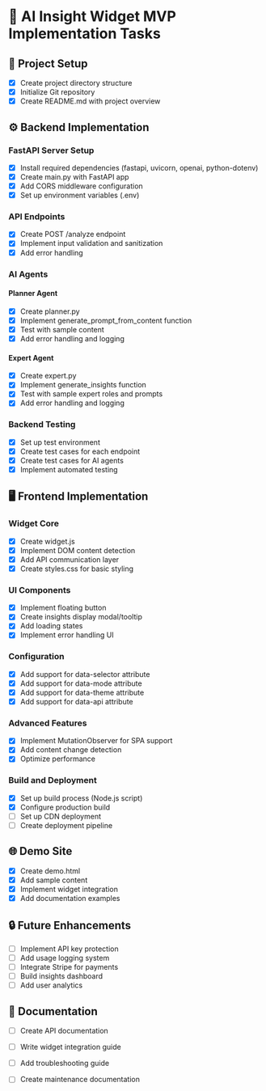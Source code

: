 # 🚧 AI Insight Widget MVP Implementation Tasks

## 📁 Project Setup
- [x] Create project directory structure
- [x] Initialize Git repository
- [x] Create README.md with project overview

## ⚙️ Backend Implementation
### FastAPI Server Setup
- [x] Install required dependencies (fastapi, uvicorn, openai, python-dotenv)
- [x] Create main.py with FastAPI app
- [x] Add CORS middleware configuration
- [x] Set up environment variables (.env)

### API Endpoints
- [x] Create POST /analyze endpoint
- [x] Implement input validation and sanitization
- [x] Add error handling

### AI Agents
#### Planner Agent
- [x] Create planner.py
- [x] Implement generate_prompt_from_content function
- [x] Test with sample content
- [x] Add error handling and logging

#### Expert Agent
- [x] Create expert.py
- [x] Implement generate_insights function
- [x] Test with sample expert roles and prompts
- [x] Add error handling and logging

### Backend Testing
- [x] Set up test environment
- [x] Create test cases for each endpoint
- [x] Create test cases for AI agents
- [x] Implement automated testing

## 🖥️ Frontend Implementation
### Widget Core
- [x] Create widget.js
- [x] Implement DOM content detection
- [x] Add API communication layer
- [x] Create styles.css for basic styling

### UI Components
- [x] Implement floating button
- [x] Create insights display modal/tooltip
- [x] Add loading states
- [x] Implement error handling UI

### Configuration
- [x] Add support for data-selector attribute
- [x] Add support for data-mode attribute
- [x] Add support for data-theme attribute
- [x] Add support for data-api attribute

### Advanced Features
- [x] Implement MutationObserver for SPA support
- [x] Add content change detection
- [x] Optimize performance

### Build and Deployment
- [x] Set up build process (Node.js script)
- [x] Configure production build
- [ ] Set up CDN deployment
- [ ] Create deployment pipeline

## 🌐 Demo Site
- [x] Create demo.html
- [x] Add sample content
- [x] Implement widget integration
- [x] Add documentation examples

## 🔒 Future Enhancements
- [ ] Implement API key protection
- [ ] Add usage logging system
- [ ] Integrate Stripe for payments
- [ ] Build insights dashboard
- [ ] Add user analytics

## 📝 Documentation
- [ ] Create API documentation
- [ ] Write widget integration guide
- [ ] Add troubleshooting guide
- [ ] Create maintenance documentation

